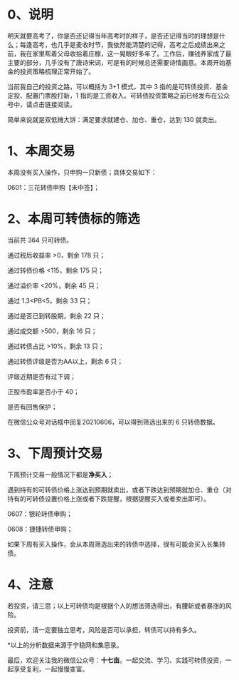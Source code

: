 # 0、说明

明天就要高考了，你是否还记得当年高考时的样子，是否还记得当时的理想是什么；每逢高考，也几乎是麦收时节，我依然能清楚的记得，高考之后成绩出来之前，我在家里帮着父母收拾着庄稼，这一晃眼好多年了。工作后，赚钱养家成了最主要的部分，几乎没有了唐诗宋词，可是有的时候总还需要诗情画意。本周开始基金的投资策略梳理正常开始了。

当前我自己的投资之路，可以概括为 3+1 模式，其中 3 指的是可转债投资、基金定投、配置门票股打新，1 指的是工资收入。可转债投资策略之前已经发布在公众号中，请点击链接阅读。

简单来说就是双低摊大饼：满足要求就建仓、加仓、重仓，达到 130 就卖出。

# 1、本周交易

本周没有买入操作，只申购一只新债；具体交易如下：

0601：三花转债申购【未中签】；

# 2、本周可转债标的筛选

当前共 364 只可转债。

通过税后收益率 >0，剩余 178 只；

通过转债价格 <115，剩余 175 只；

通过溢价率 <20%，剩余 45 只；

通过 1.3<PB<5，剩余 33 只；

通过是否已到转股期，剩余 22 只；

通过成交额 >500，剩余 16 只；

通过转债占比 >10%，剩余 13 只；

通过转债评级是否为AA以上，剩余 6 只；

评级近期是否有过下调；

正股市盈率是否小于 40；

是否有回售保护；

在微信公众号对话框中回复20210606，可以得到筛选出来的 6 只转债数据。

# 3、下周预计交易

下周预计交易一般情况下都是**净买入**；

遇到持有的可转债价格上涨达到预期就卖出，或者下跌达到预期就加仓、重仓（对持有的可转债设置价格上涨或者下跌提醒，根据提醒买入或者卖出即可）。

0607：银轮转债申购；

0608：捷捷转债申购；

如果下周有买入操作，会从本周筛选出来的转债中选择，很有可能会买入长集转债。

# 4、注意

若投资，请三思；以上可转债均是根据个人的想法筛选得出，有腰斩或者暴涨的风险。

投资前，请一定要独立思考，风险是否可以承担，转债可以持有多久。

*以上的分析数据来源于宁稳网和集思录。

最后，欢迎关注我的微信公众号：**十七亩**。一起交流、学习、实践可转债投资，一起享受复利，一起慢慢变富。